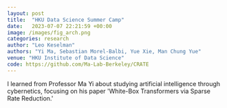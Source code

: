 ```yaml
---
layout: post
title:  "HKU Data Science Summer Camp"
date:   2023-07-07 22:21:59 +00:00
image: /images/fig_arch.png
categories: research
author: "Leo Keselman"
authors: "Yi Ma, Sebastian Morel-Balbi, Yue Xie, Man Chung Yue"
venue: "HKU Institute of Data Science"
code: https://github.com/Ma-Lab-Berkeley/CRATE
---
```

I learned from Professor Ma Yi about studying artificial intelligence through cybernetics, focusing on his paper 'White-Box Transformers via Sparse Rate Reduction.'